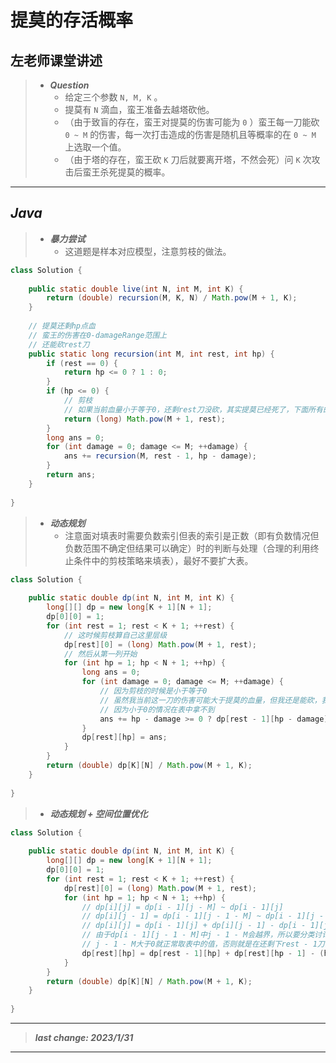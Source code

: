 # 提莫的存活概率

## 左老师课堂讲述

> - ***Question***
>   - 给定三个参数 `N, M, K` 。
>   - 提莫有 `N` 滴血，蛮王准备去越塔砍他。
>   - （由于致盲的存在，蛮王对提莫的伤害可能为 `0` ）蛮王每一刀能砍 `0 ~ M` 的伤害，每一次打击造成的伤害是随机且等概率的在 `0 ~ M` 上选取一个值。
>   - （由于塔的存在，蛮王砍 `K` 刀后就要离开塔，不然会死）问 `K` 次攻击后蛮王杀死提莫的概率。

---

## *Java*

> - ***暴力尝试***
>   - 这道题是样本对应模型，注意剪枝的做法。

```java
class Solution {
    
    public static double live(int N, int M, int K) {
        return (double) recursion(M, K, N) / Math.pow(M + 1, K);
    }
    
    // 提莫还剩hp点血
    // 蛮王的伤害在0-damageRange范围上
    // 还能砍rest刀
    public static long recursion(int M, int rest, int hp) {
        if (rest == 0) {
            return hp <= 0 ? 1 : 0;
        }
        if (hp <= 0) {
            // 剪枝
            // 如果当前血量小于等于0，还剩rest刀没砍，其实提莫已经死了，下面所有的分支经过计算有M+1的rest次方个成功点
            return (long) Math.pow(M + 1, rest);
        }
        long ans = 0;
        for (int damage = 0; damage <= M; ++damage) {
            ans += recursion(M, rest - 1, hp - damage);
        }
        return ans;
    }
    
}
```

> - ***动态规划***
>   - 注意面对填表时需要负数索引但表的索引是正数（即有负数情况但负数范围不确定但结果可以确定）时的判断与处理（合理的利用终止条件中的剪枝策略来填表），最好不要扩大表。

```java
class Solution {
    
    public static double dp(int N, int M, int K) {
        long[][] dp = new long[K + 1][N + 1];
        dp[0][0] = 1;
        for (int rest = 1; rest < K + 1; ++rest) {
            // 这时候剪枝算自己这里层级
            dp[rest][0] = (long) Math.pow(M + 1, rest);
            // 然后从第一列开始
            for (int hp = 1; hp < N + 1; ++hp) {
                long ans = 0;
                for (int damage = 0; damage <= M; ++damage) {
                    // 因为剪枝的时候是小于等于0
                    // 虽然我当前这一刀的伤害可能大于提莫的血量，但我还是能砍，我剪我下面的分支，不能把我这一层剪掉
                    // 因为小于0的情况在表中拿不到
                    ans += hp - damage >= 0 ? dp[rest - 1][hp - damage] : (long) Math.pow(M + 1, rest - 1);
                }
                dp[rest][hp] = ans;
            }
        }
        return (double) dp[K][N] / Math.pow(M + 1, K);
    }
    
}
```

> - ***动态规划 + 空间位置优化***

```java
class Solution {
    
    public static double dp(int N, int M, int K) {
        long[][] dp = new long[K + 1][N + 1];
        dp[0][0] = 1;
        for (int rest = 1; rest < K + 1; ++rest) {
            dp[rest][0] = (long) Math.pow(M + 1, rest);
            for (int hp = 1; hp < N + 1; ++hp) {
                // dp[i][j] = dp[i - 1][j - M] ~ dp[i - 1][j]
                // dp[i][j - 1] = dp[i - 1][j - 1 - M] ~ dp[i - 1][j - 1]
                // dp[i][j] = dp[i - 1][j] + dp[i][j - 1] - dp[i - 1][j - 1 - M]
                // 由于dp[i - 1][j - 1 - M]中j - 1 - M会越界，所以要分类讨论
                // j - 1 - M大于0就正常取表中的值，否则就是在还剩下rest - 1刀时血量hp小于0的情况，按照剪枝策略，对应值为Math.pow(M + 1, rest - 1)
                dp[rest][hp] = dp[rest - 1][hp] + dp[rest][hp - 1] - (hp - 1 - M > 0 ? dp[rest - 1][hp - 1 - M] : (long) Math.pow(M + 1, rest - 1));
            }
        }
        return (double) dp[K][N] / Math.pow(M + 1, K);
    }
    
}
```

---

> ***last change: 2023/1/31***

---
